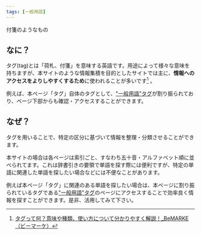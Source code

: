 ```yaml
---
tags: [一般用語]
---
```


付箋のようなもの

## なに？

タグ(tag)とは「荷札、付箋」を意味する英語です。用途によって様々な意味を持ちますが、本サイトのような情報集積を目的としたサイトでは主に、**情報へのアクセスをよりしやすくするため**に使われることが多いです[^1] 。

例えば、本ページ「タグ」自体のタグとして、["一般用語"タグ](/docs/tags/一般用語)が割り振られており、ページ下部からも確認・アクセスすることができます。

## なぜ？

タグを用いることで、特定の区分に基づいて情報を整理・分類させることができます。

本サイトの場合は各ページは索引ごと、すなわち五十音・アルファベット順に並べられてます。これは辞書引きの要領で単語を探す際には便利ですが、特定の単語に関連した単語を探したい場合などには不便なことがあります。

例えば本ページ「タグ」に関連のある単語を探したい場合は、本ページに割り振られているタグである["一般用語"タグ](/docs/tags/一般用語)のページにアクセスすることで効率良く情報を探すことができます。是非、活用してみて下さい。

[^1]: [タグって何？意味や種類、使い方について分かりやすく解説！_BeMARKE（ビーマーケ）](https://be-marke.jp/articles/knowhow-tag-eyecatch)